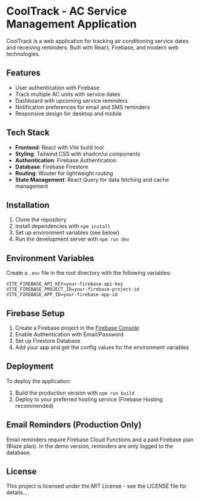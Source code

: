 # CoolTrack - AC Service Management Application

CoolTrack is a web application for tracking air conditioning service dates and receiving reminders. Built with React, Firebase, and modern web technologies.

## Features

- User authentication with Firebase
- Track multiple AC units with service dates
- Dashboard with upcoming service reminders
- Notification preferences for email and SMS reminders
- Responsive design for desktop and mobile

## Tech Stack

- **Frontend**: React with Vite build tool
- **Styling**: Tailwind CSS with shadcn/ui components
- **Authentication**: Firebase Authentication
- **Database**: Firebase Firestore
- **Routing**: Wouter for lightweight routing
- **State Management**: React Query for data fetching and cache management

## Installation

1. Clone the repository
2. Install dependencies with `npm install`
3. Set up environment variables (see below)
4. Run the development server with `npm run dev`

## Environment Variables

Create a `.env` file in the root directory with the following variables:

```
VITE_FIREBASE_API_KEY=your-firebase-api-key
VITE_FIREBASE_PROJECT_ID=your-firebase-project-id
VITE_FIREBASE_APP_ID=your-firebase-app-id
```

## Firebase Setup

1. Create a Firebase project in the [Firebase Console](https://console.firebase.google.com/)
2. Enable Authentication with Email/Password
3. Set up Firestore Database
4. Add your app and get the config values for the environment variables

## Deployment

To deploy the application:

1. Build the production version with `npm run build`
2. Deploy to your preferred hosting service (Firebase Hosting recommended)

## Email Reminders (Production Only)

Email reminders require Firebase Cloud Functions and a paid Firebase plan (Blaze plan). In the demo version, reminders are only logged to the database.

## License

This project is licensed under the MIT License - see the LICENSE file for details....